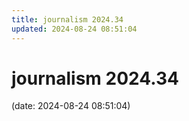 ```yaml
---
title: journalism 2024.34
updated: 2024-08-24 08:51:04
---
```


# journalism 2024.34

(date: 2024-08-24 08:51:04)

